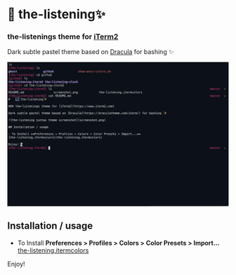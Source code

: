 #   🌌 the-listening✨

### the-listenings theme for [iTerm2](https://www.iterm2.com)

Dark subtle pastel theme based on [Dracula](https://draculatheme.com/iterm/) for bashing ✨

![the-listening syntax theme screenshot](screenshot.png)

## Installation / usage

- To Install **Preferences > Profiles > Colors > Color Presets > Import...** 
[the-listening.itermcolors](the-listening.itermcolors)

Enjoy! 